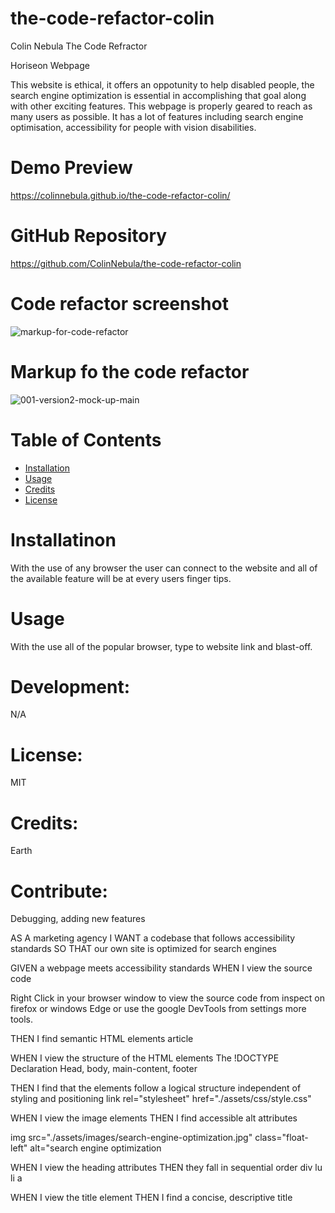# the-code-refactor-colin

Colin Nebula The Code Refractor

Horiseon Webpage

This website is ethical, it offers an oppotunity to help disabled people, the search engine optimization is essential in accomplishing that goal along with other exciting features. This webpage is properly geared to reach as many users as possible. It has a lot of features including search engine optimisation, accessibility for people with vision disabilities.

# Demo Preview 
https://colinnebula.github.io/the-code-refactor-colin/

# GitHub Repository
https://github.com/ColinNebula/the-code-refactor-colin

# Code refactor screenshot
![markup-for-code-refactor](https://user-images.githubusercontent.com/57843842/125206026-f923ca00-e252-11eb-880b-0a9f3bef7b09.png)

# Markup fo the code refactor
![001-version2-mock-up-main](https://user-images.githubusercontent.com/57843842/125205480-739f1a80-e250-11eb-8a34-4bc1bd732014.png)


# Table of Contents

* [Installation](#installation)
* [Usage](#usage)
* [Credits](#credits)
* [License](#license)


# Installatinon
With the use of any browser the user can connect to the website and all of the available feature will be at every users finger tips.

# Usage 
With the use all of the popular browser, type to website link and blast-off.

# Development: 
N/A

# License: 
MIT

# Credits: 
Earth

# Contribute:
Debugging, adding new features


AS A marketing agency I WANT a codebase that follows accessibility standards SO THAT our own site is optimized for search engines

GIVEN a webpage meets accessibility standards WHEN I view the source code

Right Click in your browser window to view the source code from inspect on firefox or windows Edge or use the google DevTools from settings more tools.

THEN I find semantic HTML elements article

WHEN I view the structure of the HTML elements The !DOCTYPE Declaration Head, body, main-content, footer

THEN I find that the elements follow a logical structure independent of styling and positioning link rel="stylesheet" href="./assets/css/style.css"

WHEN I view the image elements THEN I find accessible alt attributes

img src="./assets/images/search-engine-optimization.jpg" class="float-left" alt="search engine optimization

WHEN I view the heading attributes THEN they fall in sequential order div lu li a

WHEN I view the title element THEN I find a concise, descriptive title